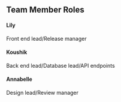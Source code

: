 ## Team Member Roles

#### Lily
Front end lead/Release manager

#### Koushik
Back end lead/Database lead/API endpoints

#### Annabelle
Design lead/Review manager




